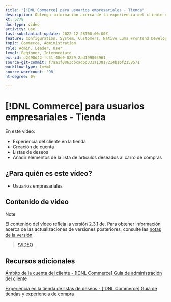 ```yaml
---
title: "[!DNL Commerce] para usuarios empresariales - Tienda"
description: Obtenga información acerca de la experiencia del cliente en la tienda, incluida la creación de cuentas, la creación de listas de deseos y la adición de elementos de listas de deseos al carro de compras
kt: 5778
doc-type: video
activity: use
last-substantial-update: 2022-12-28T00:00:00Z
feature: Configuration, System, Customers, Native Luma Frontend Development, Page Content, Site Navigation
topic: Commerce, Administration
role: Admin, Leader, User
level: Beginner, Intermediate
exl-id: d2498d42-fc51-48e0-8239-2ad199003961
source-git-commit: f7aa1f0063cbcad6d331a13817214b1bf2158571
workflow-type: tm+mt
source-wordcount: '98'
ht-degree: 0%

---
```


# [!DNL Commerce] para usuarios empresariales - Tienda

En este vídeo:

- Experiencia del cliente en la tienda
- Creación de cuenta
- Listas de deseos
- Añadir elementos de la lista de artículos deseados al carro de compras

## ¿Para quién es este vídeo?

- Usuarios empresariales

## Contenido de vídeo

>[!NOTE]
>
>El contenido del vídeo refleja la versión 2.3.1 de. Para obtener información acerca de las actualizaciones de versiones posteriores, consulte las [notas de la versión](https://experienceleague.adobe.com/docs/commerce-operations/release/notes/overview.html?lang=es).

>[!VIDEO](https://video.tv.adobe.com/v/330200?quality=12&learn=on&captions=spa)

## Recursos adicionales

[Ámbito de la cuenta del cliente - [!DNL Commerce] Guía de administración del cliente](https://experienceleague.adobe.com/docs/commerce-admin/customers/customer-accounts/customer-account-scope.html?lang=es)

[Experiencia en la tienda de listas de deseos - [!DNL Commerce] Guía de tiendas y experiencia de compra](https://experienceleague.adobe.com/docs/commerce-admin/stores-sales/shopper-tools/wish-lists/wishlist-storefront.html?lang=es)
